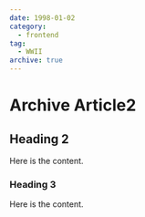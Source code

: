 ```yaml
---
date: 1998-01-02
category:
  - frontend
tag:
  - WWII
archive: true
---
```


# Archive Article2

## Heading 2

Here is the content.

### Heading 3

Here is the content.
